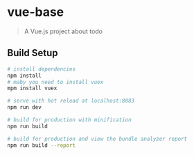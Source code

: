 # vue-base

> A Vue.js project about todo

## Build Setup

``` bash
# install dependencies
npm install
# maby you need to install vuex
mpm install vuex

# serve with hot reload at localhost:8083
npm run dev

# build for production with minification
npm run build

# build for production and view the bundle analyzer report
npm run build --report
```
